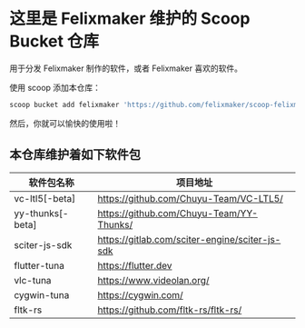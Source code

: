 # 这里是 Felixmaker 维护的 Scoop Bucket 仓库

用于分发 Felixmaker 制作的软件，或者 Felixmaker 喜欢的软件。

使用 scoop 添加本仓库：

```ps1
scoop bucket add felixmaker 'https://github.com/felixmaker/scoop-felixmaker'
```

然后，你就可以愉快的使用啦！

## 本仓库维护着如下软件包

| 软件包名称             | 项目地址                                           |
|-------------------|------------------------------------------------|
| vc-ltl5[-beta]    | https://github.com/Chuyu-Team/VC-LTL5/         |
| yy-thunks[-beta]  | https://github.com/Chuyu-Team/YY-Thunks/       |
| sciter-js-sdk     | https://gitlab.com/sciter-engine/sciter-js-sdk |
| flutter-tuna      | https://flutter.dev                            |
| vlc-tuna          | https://www.videolan.org/                      |
| cygwin-tuna       | https://cygwin.com/                            |
| fltk-rs           | https://github.com/fltk-rs/fltk-rs/            |
